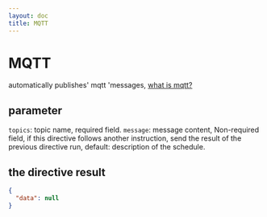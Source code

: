 ```yaml
---
layout: doc
title: MQTT
---
```

# MQTT
automatically publishes' mqtt 'messages, [what is mqtt?](https://ilstudy.vip/blogs/mqtt/vue3-mqtt.html#什么是mqttt)

## parameter
`topics`: topic name, required field.
`message`: message content, Non-required field, if this directive follows another instruction, send the result of the previous directive run, default: description of the schedule.

## the directive result
```json
{
  "data": null
}
```
